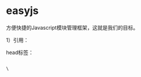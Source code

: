 easyjs
======

方便快捷的Javascript模块管理框架，这就是我们的目标。


1）引用：

head标签：

<code>
\<script src="./libs/easyjs.0.0.1.js" id="root" data-config="./config.js" data-main="./app.js"\>\</script\>
</code>

属性：

src: 框架地址，目录只认libs

id: 只读

data-config: 配置文件地址

data-main: 主文件地址

2）配置：

<code>
define({

	debug: true,
	
	alias: {
		a: "bbb/libs/jquery.1.9.1.js",
		b: "ccc/plugs/plugs.1.0.0.js",
		d: "./plugs/plugs.js",
		e: "http://my.ku6.com/i/service/signed/unreadmessagecount",
		c: {
			url: "ddd/unreadmessagecount",
			callback: function(data) {
				alert("jsonp");
			}
		},
		f: "./test.js",
		h: "./test1.js"
	},
	
	paths: {
		bbb: "http://js.ku6cdn.com/comm/my",
		ccc: "http://js.ku6cdn.com/comm/my/0.0.8/modules",
		ddd: "http://my.ku6.com/i/service/signed"
	}});
</code>

解释：

debug: 是否处于调试

alias: 别名

paths: 路径

3）书写：

代码：

<code>
define(function(require, exports, module) {

	require("a");
	
	var b = require("f");
	
	module.use("http://js.ku6cdn.com/comm/my/libs/jquery.1.9.1.js", function(){
	
		console.log(jQuery);
		
	});
	
	module.use("./plugs/plugs.js", function(){
	
		console.log("plugs");
		
	});
	
	exports.aaa = "a";});
</code>


解释：

require: 引入指定名称的模块，如模块提供返回接口，就会返回结果。

exports: 返回值对象。

module: easyjs主体。


单模块配置及引用方式：

module.config(配置对象);

module.use(引用模块地址, 回调函数);
